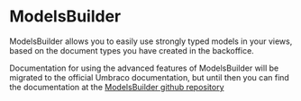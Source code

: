 # ModelsBuilder

ModelsBuilder allows you to easily use strongly typed models in your views, based on the document types you have created in the backoffice.

Documentation for using the advanced features of ModelsBuilder will be migrated to the official Umbraco documentation, but until then you can find the documentation at the [ModelsBuilder github repository](https://github.com/zpqrtbnk/Zbu.ModelsBuilder/wiki)
